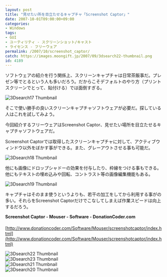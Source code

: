 ```yaml
---
layout: post
title: "見せたい所を目立たせるキャプチャ「Screenshot Captor」"
date: 2007-10-01T09:00:00+09:00
categories:
- Windows
tags: 
- GUI
- ユーティリティ - スクリーンショット/キャスト
- ライセンス - フリーウェア
permalink: /2007/10/screenshot_captor/
catch: https://images.moongift.jp/2007/09/3dsearch22-thumbnail.png
id: 4189
---
```

ソフトウェアの紹介を行う関係上、スクリーンキャプチャは日常茶飯事だ。プレゼン等でとるという人も多いだろう。だからこそデフォルトのやり方（プリントスクリーンでとって、貼付ける）では面倒すぎる。   
  
 ![3Dsearch17 Thumbnail](https://images.moongift.jp/2007/09/3dsearch17-thumbnail.png)  
  
そこで使い勝手の良いスクリーンキャプチャソフトウェアが必要だ。探している人はこれを試してみよう。   
  
今回紹介するフリーウェアはScreenshot Captor、見せたい場所を目立たせるキャプチャソフトウェアだ。   
<!--more-->  
Screenshot Captorでは取得したスクリーンキャプチャに対して、アクティブウィンドウ以外をぼかす事ができる。また、グレーアウトさせる事も可能だ。   
  
 ![3Dsearch18 Thumbnail](https://images.moongift.jp/2007/09/3dsearch18-thumbnail.png)  
  
他にも画像にドロップシャドーの効果を付与したり、枠線をつける事もできる。他にもテキストの埋め込みや回転、コントラスト等の画像編集機能もある。   
  
 ![3Dsearch19 Thumbnail](https://images.moongift.jp/2007/09/3dsearch19-thumbnail.png)  
  
キャプチャはそのまま使うというよりも、若干の加工をしてから利用する事がの多い。それらをScreenshot Captorだけでこなしてしまえば作業スピードは向上するだろう。   
  
**Screenshot Captor - Mouser - Software - DonationCoder.com**   
　[http://www.donationcoder.com/Software/Mouser/screenshotcaptor/index.html](http://www.donationcoder.com/Software/Mouser/screenshotcaptor/index.html)  
  
 ![3Dsearch22 Thumbnail](https://images.moongift.jp/2007/09/3dsearch22-thumbnail.png)  
 ![3Dsearch23 Thumbnail](https://images.moongift.jp/2007/09/3dsearch23-thumbnail.png)  
 ![3Dsearch21 Thumbnail](https://images.moongift.jp/2007/09/3dsearch21-thumbnail.png)  
 ![3Dsearch20 Thumbnail](https://images.moongift.jp/2007/09/3dsearch20-thumbnail.png)


